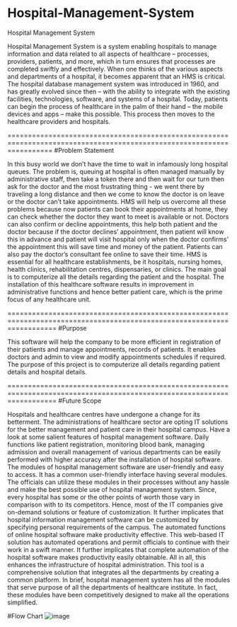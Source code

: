 # Hospital-Management-System
Hospital Management System


Hospital Management System is a system enabling hospitals to manage information and data related to all aspects of healthcare – processes, providers, patients, and more, which in turn ensures that processes are completed swiftly and effectively. When one thinks of the various aspects and departments of a hospital, it becomes apparent that an HMS is critical. The hospital database management system was introduced in 1960, and has greatly evolved since then – with the ability to integrate with the existing facilities, technologies, software, and systems of a hospital. Today, patients can begin the process of healthcare in the palm of their hand – the mobile devices and apps – make this possible. This process then moves to the healthcare providers and hospitals.

=======================================================================================================================
#Problem Statement

In this busy world we don’t have the time to wait in infamously long hospital queues. The 
problem is, queuing at hospital is often managed manually by administrative staff, then take a token 
there and then wait for our turn then ask for the doctor and the most frustrating thing - we went there 
by traveling a long distance and then we come to know the doctor is on leave or the doctor can’t take 
appointments.
 HMS will help us overcome all these problems because now patients can book their appointments 
at home, they can check whether the doctor they want to meet is available or not. Doctors can also 
confirm or decline appointments, this help both patient and the doctor because if the doctor declines’ 
appointment, then patient will know this in advance and patient will visit hospital only when the doctor 
confirms’ the appointment this will save time and money of the patient. Patients can also pay the 
doctor’s consultant fee online to save their time.
 HMS is essential for all healthcare establishments, be it hospitals, nursing homes, health clinics, 
rehabilitation centres, dispensaries, or clinics. The main goal is to computerize all the details regarding 
the patient and the hospital. The installation of this healthcare software results in improvement in 
administrative functions and hence better patient care, which is the prime focus of any healthcare unit.

========================================================================================================================
#Purpose

This software will help the company to be more efficient in registration of their patients and 
manage appointments, records of patients. It enables doctors and admin to view and modify 
appointments schedules if required. The purpose of this project is to computerize all details regarding 
patient details and hospital details.

========================================================================================================================
#Future Scope

Hospitals and healthcare centres have undergone a change for its betterment. The 
administrations of healthcare sector are opting IT solutions for the better management and 
patient care in their hospital campus. Have a look at some salient features of hospital 
management software.
 Daily functions like patient registration, monitoring blood bank, managing admission 
and overall management of various departments can be easily performed with higher 
accuracy after the installation of hospital software.
The modules of hospital management software are user-friendly and easy to access. It has a 
common user-friendly interface having several modules. The officials can utilize these 
modules in their processes without any hassle and make the best possible use of hospital 
management system.
 Since, every hospital has some or the other points of worth those vary in comparison 
with to its competitors. Hence, most of the IT companies give on-demand solutions or feature 
of customization. It further implicates that hospital information management software can 
be customized by specifying personal requirements of the campus.
 The automated functions of online hospital software make productivity effective. 
This web-based IT solution has automated operations and permit officials to continue with 
their work in a swift manner. It further implicates that complete automation of the hospital 
software makes productivity easily obtainable. All in all, this enhances the infrastructure of 
hospital administration.
 This tool is a comprehensive solution that integrates all the departments by creating 
a common platform. In brief, hospital management system has all the modules that serve 
purpose of all the departments of healthcare institute. In fact, these modules have been 
competitively designed to make all the operations simplified.

#Flow Chart
![image](https://user-images.githubusercontent.com/96913187/205117160-6568ac1b-b638-4f0c-b884-aa8de437c778.png)

